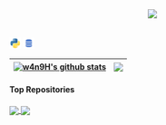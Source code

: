 <!--
**w4n9H/w4n9H** is a ✨ _special_ ✨ repository because its `README.md` (this file) appears on your GitHub profile.

Here are some ideas to get you started:

- 🔭 I’m currently working on ...
- 🌱 I’m currently learning ...
- 👯 I’m looking to collaborate on ...
- 🤔 I’m looking for help with ...
- 💬 Ask me about ...
- 📫 How to reach me: ...
- 😄 Pronouns: ...
- ⚡ Fun fact: ...
-->

<div align="center">
  <img src="https://capsule-render.vercel.app/api?type=waving&color=gradient&height=60&section=header&text=Welcome%20to%20My%20Hub!&fontSize=30" />
</div>

<br />

<code><img height="20" alt="python" src="https://raw.githubusercontent.com/github/explore/80688e429a7d4ef2fca1e82350fe8e3517d3494d/topics/python/python.png"></code>
<code><img height="20" alt="sql" src="https://raw.githubusercontent.com/github/explore/80688e429a7d4ef2fca1e82350fe8e3517d3494d/topics/sql/sql.png"></code>

| <a href="https://github.com/w4n9H"><img align="center" src="https://github-readme-stats.vercel.app/api?username=w4n9H&show_icons=true&include_all_commits=true&theme=buefy&hide_border=true" alt="w4n9H's github stats" /></a> | <a href="https://github.com/w4n9H"><img align="center" src="https://github-readme-stats.vercel.app/api/top-langs/?username=w4n9H&layout=compact&theme=buefy&hide_border=true" /></a> |
| ------------- | ------------- |

#### Top Repositories

<a href="https://github.com/w4n9H/autocoder-nano">
  <img align="center" src="https://github-readme-stats.vercel.app/api/pin/?username=w4n9H&repo=autocoder-nano&theme=buefy" />
</a>
<a href="https://github.com/w4n9H/PythonSkillTree">
  <img align="center" src="https://github-readme-stats.vercel.app/api/pin/?username=w4n9H&repo=PythonSkillTree&theme=buefy" />
</a>


